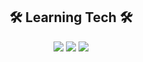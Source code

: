 <div align="center">
  <h2> 🛠️ Learning Tech 🛠️ </h2>
  
  <img src="https://img.shields.io/badge/C-00599C?style=flat-square&logo=C&logoColor=white">
  <img src="https://img.shields.io/badge/Python-3776AB?style=flat-square&logo=Python&logoColor=white">
  <img src="https://img.shields.io/badge/PHP-777BB4?style=flat-square&logo=PHP&logoColor=white">
</div>
